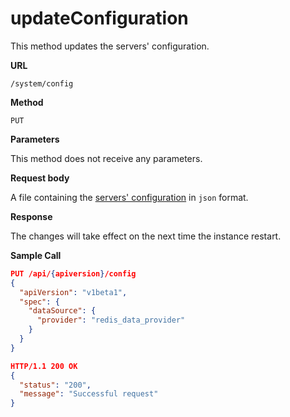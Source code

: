 # updateConfiguration

This method updates the servers' configuration.

**URL**

`/system/config`

**Method**

`PUT`

**Parameters**

This method does not receive any parameters.

**Request body**

A file containing the [servers' configuration](../../configuration/general.md) in `json` format.

**Response**

The changes will take effect on the next time the instance restart.

**Sample Call**

```json
PUT /api/{apiversion}/config
{
  "apiVersion": "v1beta1",
  "spec": {
    "dataSource": {
      "provider": "redis_data_provider"
    }
  }
}

HTTP/1.1 200 OK
{
  "status": "200",
  "message": "Successful request"
}
```
